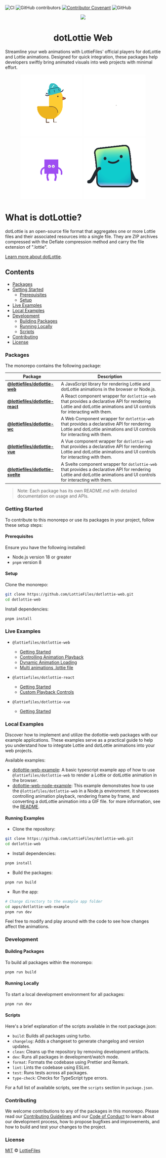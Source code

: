 ![CI](https://github.com/LottieFiles/dotlottie-web/workflows/main/badge.svg)
![GitHub contributors](https://img.shields.io/github/contributors/LottieFiles/dotlottie-web)
[![Contributor Covenant](https://img.shields.io/badge/Contributor%20Covenant-2.1-4baaaa.svg)](CODE_OF_CONDUCT.md)
![GitHub](https://img.shields.io/github/license/LottieFiles/dotlottie-web)

<p align="center">
  <img src="https://user-images.githubusercontent.com/23125742/201124166-c2a0bc2a-018b-463b-b291-944fb767b5c2.png" />
</p>

<h1 align="center">dotLottie Web</h1>

Streamline your web animations with LottieFiles' official players for dotLottie and Lottie animations. Designed for quick integration, these packages help developers swiftly bring animated visuals into web projects with minimal effort.

<div align="center">
  <img src="./assets/1.gif" alt="dotLottie web sample 1" />

  <img src="./assets/2.gif" alt="dotLottie web sample 2" />

  <img src="./assets/3.gif" alt="dotLottie web sample 3" />

  <img src="./assets/4.gif" alt="dotLottie web sample 4" />
</div>

# What is dotLottie?

dotLottie is an open-source file format that aggregates one or more Lottie files and their associated resources into a single file. They are ZIP archives compressed with the Deflate compression method and carry the file extension of ".lottie".

[Learn more about dotLottie](https://dotlottie.io/).

## Contents

* [Packages](#packages)
* [Getting Started](#getting-started)
  * [Prerequisites](#prerequisites)
  * [Setup](#setup)
* [Live Examples](#live-examples)
* [Local Examples](#local-examples)
* [Development](#development)
  * [Building Packages](#building-packages)
  * [Running Locally](#running-locally)
  * [Scripts](#scripts)
* [Contributing](#contributing)
* [License](#license)

### Packages

The monorepo contains the following package:

| Package                                                        | Description                                                                                                                                                             |
| -------------------------------------------------------------- | ----------------------------------------------------------------------------------------------------------------------------------------------------------------------- |
| **[@lottiefiles/dotlottie-web](packages/web/README.md)**       | A JavaScript library for rendering Lottie and dotLottie animations in the browser or Node.js.                                                                           |
| **[@lottiefiles/dotlottie-react](packages/react/README.md)**   | A React component wrapper for `dotlottie-web` that provides a declarative API for rendering Lottie and dotLottie animations and UI controls for interacting with them.  |
| **[@lottiefiles/dotlottie-wc](packages/wc/README.md)**         | A Web Component wrapper for `dotlottie-web` that provides a declarative API for rendering Lottie and dotLottie animations and UI controls for interacting with them.    |
| **[@lottiefiles/dotlottie-vue](packages/vue/README.md)**       | A Vue component wrapper for `dotlottie-web` that provides a declarative API for rendering Lottie and dotLottie animations and UI controls for interacting with them.    |
| **[@lottiefiles/dotlottie-svelte](packages/svelte/README.md)** | A Svelte component wrapper for `dotlottie-web` that provides a declarative API for rendering Lottie and dotLottie animations and UI controls for interacting with them. |

> Note: Each package has its own README.md with detailed documentation on usage and APIs.

### Getting Started

To contribute to this monorepo or use its packages in your project, follow these setup steps:

#### Prerequisites

Ensure you have the following installed:

* Node.js version 18 or greater
* `pnpm` version 8

#### Setup

Clone the monorepo:

```bash
git clone https://github.com/LottieFiles/dotlottie-web.git
cd dotlottie-web
```

Install dependencies:

```bash
pnpm install
```

### Live Examples

* `@lottiefiles/dotlottie-web`
  * <a href="https://codepen.io/lottiefiles/pen/JjzJZmL" target="_blank">Getting Started</a>
  * <a href="https://codepen.io/lottiefiles/pen/dyrRKwg" target="_blank">Controlling Animation Playback</a>
  * <a href="https://codepen.io/lottiefiles/pen/JjzJZgB" target="_blank">Dynamic Animation Loading</a>
  * <a href="https://codepen.io/lottiefiles/pen/wvOxdRa" target="_blank">Multi animations .lottie file</a>

* `@lottiefiles/dotlottie-react`
  * <a href="https://codepen.io/lottiefiles/pen/vYPJpBN" target="_blank">Getting Started</a>
  * <a href="https://codepen.io/lottiefiles/pen/WNmEdxd" target="_blank">Custom Playback Controls</a>

* `@lottiefiles/dotlottie-vue`
  * <a href="https://codepen.io/lottiefiles/pen/yLwgeoJ" target="_blank">Getting Started</a>

### Local Examples

Discover how to implement and utilize the dotlottie-web packages with our example applications. These examples serve as a practical guide to help you understand how to integrate Lottie and dotLottie animations into your web projects.

Available examples:

* [dotlottie-web-example](apps/dotlottie-web-example/src/main.ts): A basic typescript example app of how to use `@lottiefiles/dotlottie-web` to render a Lottie or dotLottie animation in the browser.
* [dotlottie-web-node-example](apps/dotlottie-web-node-example/index.ts): This example demonstrates how to use the `@lottiefiles/dotlottie-web` in a Node.js environment. It showcases controlling animation playback, rendering frame by frame, and converting a dotLottie animation into a GIF file. for more information, see the [README](apps/dotlottie-web-node-example/README.md).

#### Running Examples

* Clone the repository:

```bash
git clone https://github.com/LottieFiles/dotlottie-web.git
cd dotlottie-web
```

* Install dependencies:

```bash
pnpm install
```

* Build the packages:

```bash
pnpm run build
```

* Run the app:

```bash
# Change directory to the example app folder
cd apps/dotlottie-web-example 
pnpm run dev
```

Feel free to modify and play around with the code to see how changes affect the animations.

### Development

#### Building Packages

To build all packages within the monorepo:

```bash
pnpm run build
```

#### Running Locally

To start a local development environment for all packages:

```bash
pnpm run dev
```

#### Scripts

Here's a brief explanation of the scripts available in the root package.json:

* `build`: Builds all packages using turbo.
* `changelog`: Adds a changeset to generate changelog and version updates.
* `clean`: Cleans up the repository by removing development artifacts.
* `dev`: Runs all packages in development/watch mode.
* `format`: Formats the codebase using Prettier and Remark.
* `lint`: Lints the codebase using ESLint.
* `test`: Runs tests across all packages.
* `type-check`: Checks for TypeScript type errors.

For a full list of available scripts, see the `scripts` section in `package.json`.

### Contributing

We welcome contributions to any of the packages in this monorepo. Please read our [Contributing Guidelines](CONTRIBUTING.md) and our [Code of Conduct](CODE_OF_CONDUCT.md) to learn about our development process, how to propose bugfixes and improvements, and how to build and test your changes to the project.

### License

[MIT](LICENSE) © [LottieFiles](https://www.lottiefiles.com)
